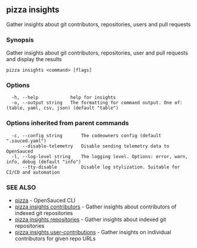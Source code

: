 ## pizza insights

Gather insights about git contributors, repositories, users and pull requests

### Synopsis

Gather insights about git contributors, repositories, user and pull requests and display the results

```
pizza insights <command> [flags]
```

### Options

```
  -h, --help            help for insights
  -o, --output string   The formatting for command output. One of: (table, yaml, csv, json) (default "table")
```

### Options inherited from parent commands

```
  -c, --config string       The codeowners config (default ".sauced.yaml")
      --disable-telemetry   Disable sending telemetry data to OpenSauced
  -l, --log-level string    The logging level. Options: error, warn, info, debug (default "info")
      --tty-disable         Disable log stylization. Suitable for CI/CD and automation
```

### SEE ALSO

* [pizza](pizza.md)	 - OpenSauced CLI
* [pizza insights contributors](pizza_insights_contributors.md)	 - Gather insights about contributors of indexed git repositories
* [pizza insights repositories](pizza_insights_repositories.md)	 - Gather insights about indexed git repositories
* [pizza insights user-contributions](pizza_insights_user-contributions.md)	 - Gather insights on individual contributors for given repo URLs

